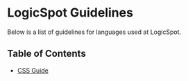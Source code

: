 # LogicSpot Guidelines

Below is a list of guidelines for languages used at LogicSpot.

## Table of Contents

   - [CSS Guide](css/readme.md)